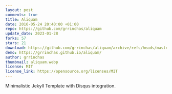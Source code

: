 ```yaml
---
layout: post
comments: true
title: Aliquam
date: 2016-05-24 20:40:00 +01:00
repo: https://github.com/grrinchas/aliquam
update_date: 2023-01-28
forks: 57
stars: 21
download: https://github.com/grrinchas/aliquam/archive/refs/heads/master.zip
demo: https://grrinchas.github.io/aliquam/
author: grrinchas
thumbnail: aliquam.webp
license: MIT
license_link: https://opensource.org/licenses/MIT
---
```


Minimalistic Jekyll Template with Disqus integration.
